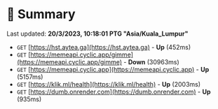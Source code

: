 # 📖 Summary
Last updated: **20/3/2023, 10:18:01 PTG "Asia/Kuala_Lumpur"**

- `GET` [https://hst.aytea.ga](https://hst.aytea.ga) - **Up** (452ms)
- `GET` [https://memeapi.cyclic.app/gimme](https://memeapi.cyclic.app/gimme) - **Down** (30963ms)
- `GET` [https://memeapi.cyclic.app](https://memeapi.cyclic.app) - **Up** (5157ms)
- `GET` [https://klik.ml/health](https://klik.ml/health) - **Up** (2003ms)
- `GET` [https://dumb.onrender.com](https://dumb.onrender.com) - **Up** (935ms)
